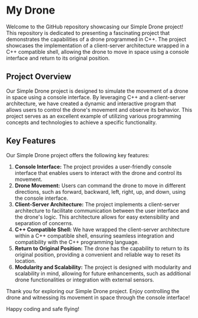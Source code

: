 # My Drone
Welcome to the GitHub repository showcasing our Simple Drone project! This repository is dedicated to presenting a fascinating project that demonstrates the capabilities of a drone programmed in C++. The project showcases the implementation of a client-server architecture wrapped in a C++ compatible shell, allowing the drone to move in space using a console interface and return to its original position.

## Project Overview
Our Simple Drone project is designed to simulate the movement of a drone in space using a console interface. By leveraging C++ and a client-server architecture, we have created a dynamic and interactive program that allows users to control the drone's movement and observe its behavior. This project serves as an excellent example of utilizing various programming concepts and technologies to achieve a specific functionality.

## Key Features
Our Simple Drone project offers the following key features:
1. **Console Interface:** The project provides a user-friendly console interface that enables users to interact with the drone and control its movement.
2. **Drone Movement:** Users can command the drone to move in different directions, such as forward, backward, left, right, up, and down, using the console interface.
3. **Client-Server Architecture:** The project implements a client-server architecture to facilitate communication between the user interface and the drone's logic. This architecture allows for easy extensibility and separation of concerns.
4. **C++ Compatible Shell:** We have wrapped the client-server architecture within a C++ compatible shell, ensuring seamless integration and compatibility with the C++ programming language.
5. **Return to Original Position:** The drone has the capability to return to its original position, providing a convenient and reliable way to reset its location.
6. **Modularity and Scalability:** The project is designed with modularity and scalability in mind, allowing for future enhancements, such as additional drone functionalities or integration with external sensors.

Thank you for exploring our Simple Drone project. Enjoy controlling the drone and witnessing its movement in space through the console interface!

Happy coding and safe flying!
